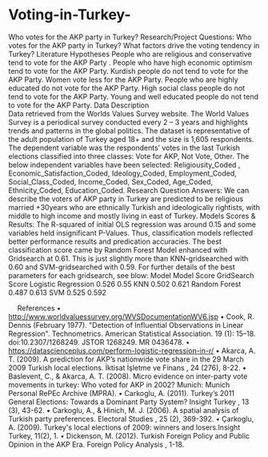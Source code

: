 # Voting-in-Turkey-

Who votes for the AKP party in Turkey? 
Research/Project Questions: 
Who votes for the AKP party in Turkey? What factors drive the voting tendency in Turkey?
 Literature Hypotheses 
People who are religious and conservative tend to vote for the AKP Party . People who have high economic optimism tend to vote for the AKP Party. Kurdish people do not tend to vote for the AKP Party. Women vote less for the AKP Party. People who are highly educated do not vote for the AKP Party. High social class people do not tend to vote for the AKP Party. Young and well educated people do not tend to vote for the AKP Party. 
Data Description  
Data retrieved from the Worlds Values Survey website. The World Values Survey is a periodical survey conducted every 2 – 3 years and highlights trends and patterns in the global politics. The dataset is representative of the adult population of Turkey aged 18+ and the size is 1,605 respondents. The dependent variable was the respondents’ votes in the last Turkish elections classified into three classes: Vote for AKP, Not Vote, Other. The below independent variables have been selected:  Religiousity_Coded ,  Economic_Satisfaction_Coded,  Ideology_Coded, Employment_Coded, Social_Class_Coded, Income_Coded, Sex_Coded, Age_Coded, Ethnicity_Coded, Education_Coded. 
Research Question Answers: 
We can describe the voters of AKP party in Turkey are predicted to be religious married +30years who are ethnically Turkish and ideologically rightists, with middle to high income and mostly living in east of Turkey. 
Models Scores & Results: 
The R-squared of initial OLS regression was around 0.15 and some variables held insignificant P-Values. Thus, classification models reflected better performance results and predication accuracies. 
The best classification score came by Random Forest Model enhanced with Gridsearch at 0.61. This is just slightly more than KNN-gridsearched with 0.60 and SVM-gridsearched with 0.59. For further details of the best parameters for each gridsearch, see blow: 
Model	Model Score	GridSearch Score
Logistic Regression 	0.526	0.55
KNN	0.502	0.621
Random Forest 	0.487	0.613
SVM	0.525	0.592

 
References
•	http://www.worldvaluessurvey.org/WVSDocumentationWV6.jsp 
•	Cook, R. Dennis (February 1977). "Detection of Influential Observations in Linear Regression". Technometrics. American Statistical Association. 19 (1): 15–18. doi:10.2307/1268249. JSTOR 1268249. MR 0436478.
•	https://datascienceplus.com/perform-logistic-regression-in-r/ 
•	Akarca, A. T. (2009). A prediction for AKP’s nationwide vote share in the 29 March 2009 Turkish local elections. İktisat İşletme ve Finans , 24 (276), 8-22.
•	Baslevent, C., & Akarca, A. T. (2008). Micro evidence on inter-party vote movements in turkey: Who voted for AKP in 2002? Munich: Munich Personal RePEc Archive (MPRA).
•	Carkoglu, A. (2011). Turkey’s 2011 General Elections: Towards a Dominant Party System? Insight Turkey , 13 (3), 43-62.
•	Carkoglu, A., & Hinich, M. J. (2006). A spatial analysis of Turkish party preferences. Electoral Studies , 25 (2), 369-392.
•	Çarkoglu, A. (2009). Turkey's local elections of 2009: winners and losers.Insight Turkey, 11(2), 1.
•	Dickenson, M. (2012). Turkish Foreign Policy and Public Opinion in the AKP Era. Foreign Policy Analysis , 1-18.

